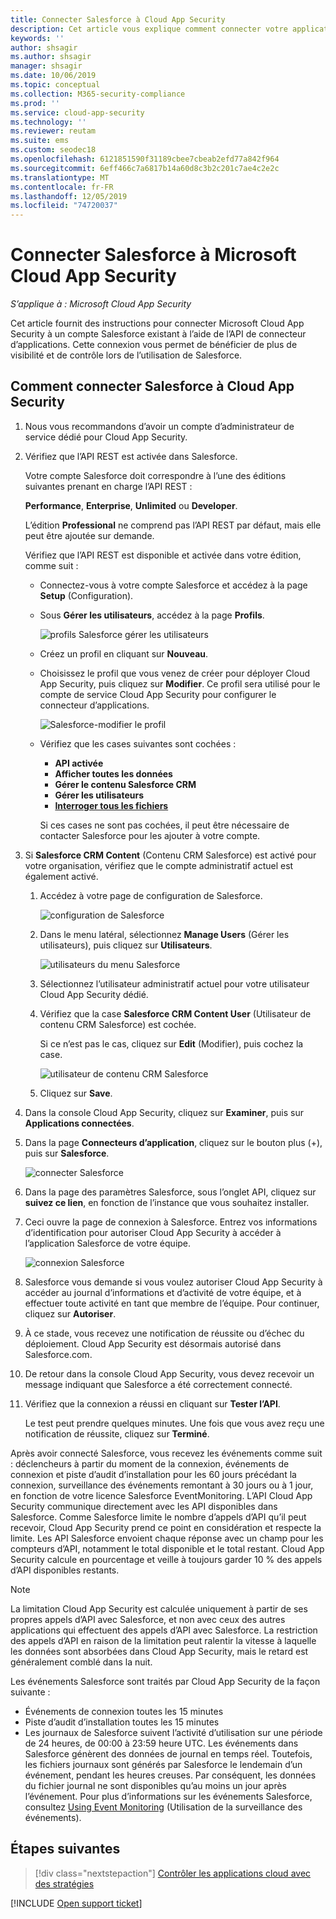 ```yaml
---
title: Connecter Salesforce à Cloud App Security
description: Cet article vous explique comment connecter votre application Salesforce à Cloud App Security à l’aide du connecteur d’API, afin de bénéficier de plus de contrôle et de visibilité lors de l’utilisation.
keywords: ''
author: shsagir
ms.author: shsagir
manager: shsagir
ms.date: 10/06/2019
ms.topic: conceptual
ms.collection: M365-security-compliance
ms.prod: ''
ms.service: cloud-app-security
ms.technology: ''
ms.reviewer: reutam
ms.suite: ems
ms.custom: seodec18
ms.openlocfilehash: 6121851590f31189cbee7cbeab2efd77a842f964
ms.sourcegitcommit: 6eff466c7a6817b14a60d8c3b2c201c7ae4c2e2c
ms.translationtype: MT
ms.contentlocale: fr-FR
ms.lasthandoff: 12/05/2019
ms.locfileid: "74720037"
---
```

# <a name="connect-salesforce-to-microsoft-cloud-app-security"></a>Connecter Salesforce à Microsoft Cloud App Security

*S’applique à : Microsoft Cloud App Security*

Cet article fournit des instructions pour connecter Microsoft Cloud App Security à un compte Salesforce existant à l’aide de l’API de connecteur d’applications. Cette connexion vous permet de bénéficier de plus de visibilité et de contrôle lors de l’utilisation de Salesforce.

## <a name="how-to-connect-salesforce-to-cloud-app-security"></a>Comment connecter Salesforce à Cloud App Security

1. Nous vous recommandons d’avoir un compte d’administrateur de service dédié pour Cloud App Security.

1. Vérifiez que l’API REST est activée dans Salesforce.

    Votre compte Salesforce doit correspondre à l’une des éditions suivantes prenant en charge l’API REST :

    **Performance**, **Enterprise**, **Unlimited** ou **Developer**.

    L’édition **Professional** ne comprend pas l’API REST par défaut, mais elle peut être ajoutée sur demande.

    Vérifiez que l’API REST est disponible et activée dans votre édition, comme suit :

    * Connectez-vous à votre compte Salesforce et accédez à la page **Setup** (Configuration).

    * Sous **Gérer les utilisateurs**, accédez à la page **Profils**.

        ![profils Salesforce gérer les utilisateurs](media/salesforce-manageusers-profiles.png "profils Salesforce gérer les utilisateurs")

    * Créez un profil en cliquant sur **Nouveau**.
    * Choisissez le profil que vous venez de créer pour déployer Cloud App Security, puis cliquez sur **Modifier**. Ce profil sera utilisé pour le compte de service Cloud App Security pour configurer le connecteur d’applications.

         ![Salesforce-modifier le profil](media/salesforce-edit-profile.png "salesforce, modifier le profil")

    * Vérifiez que les cases suivantes sont cochées :
      * **API activée**
      * **Afficher toutes les données**
      * **Gérer le contenu Salesforce CRM**
      * **Gérer les utilisateurs**
      * **[Interroger tous les fichiers](https://go.microsoft.com/fwlink/?linkid=2106480)**

      Si ces cases ne sont pas cochées, il peut être nécessaire de contacter Salesforce pour les ajouter à votre compte.

1. Si **Salesforce CRM Content** (Contenu CRM Salesforce) est activé pour votre organisation, vérifiez que le compte administratif actuel est également activé.

    1. Accédez à votre page de configuration de Salesforce.

        ![configuration de Salesforce](media/salesforce-setup.png "salesforce, configuration")

    1. Dans le menu latéral, sélectionnez **Manage Users** (Gérer les utilisateurs), puis cliquez sur **Utilisateurs**.

        ![utilisateurs du menu Salesforce](media/salesforce-menu-users.png "menu salesforce, utilisateurs")

    1. Sélectionnez l’utilisateur administratif actuel pour votre utilisateur Cloud App Security dédié.

    1. Vérifiez que la case **Salesforce CRM Content User** (Utilisateur de contenu CRM Salesforce) est cochée.

        Si ce n’est pas le cas, cliquez sur **Edit** (Modifier), puis cochez la case.

        ![utilisateur de contenu CRM Salesforce](media/salesforce-crm-content-user.png "salesforce, utilisateur de contenu crm")

    1. Cliquez sur **Save**.

1. Dans la console Cloud App Security, cliquez sur **Examiner**, puis sur **Applications connectées**.

1. Dans la page **Connecteurs d’application**, cliquez sur le bouton plus (+), puis sur **Salesforce**.

    ![connecter Salesforce](media/connect-salesforce.png "connecter salesforce")

1. Dans la page des paramètres Salesforce, sous l’onglet API, cliquez sur **suivez ce lien**, en fonction de l’instance que vous souhaitez installer.

1. Ceci ouvre la page de connexion à Salesforce. Entrez vos informations d’identification pour autoriser Cloud App Security à accéder à l’application Salesforce de votre équipe.

    ![connexion Salesforce](media/salesforce-logon.png "salesforce, connexion")

1. Salesforce vous demande si vous voulez autoriser Cloud App Security à accéder au journal d’informations et d’activité de votre équipe, et à effectuer toute activité en tant que membre de l’équipe. Pour continuer, cliquez sur **Autoriser**.

1. À ce stade, vous recevez une notification de réussite ou d’échec du déploiement. Cloud App Security est désormais autorisé dans Salesforce.com.

1. De retour dans la console Cloud App Security, vous devez recevoir un message indiquant que Salesforce a été correctement connecté.

1. Vérifiez que la connexion a réussi en cliquant sur **Tester l’API**.

    Le test peut prendre quelques minutes. Une fois que vous avez reçu une notification de réussite, cliquez sur **Terminé**.

Après avoir connecté Salesforce, vous recevez les événements comme suit : déclencheurs à partir du moment de la connexion, événements de connexion et piste d’audit d’installation pour les 60 jours précédant la connexion, surveillance des événements remontant à 30 jours ou à 1 jour, en fonction de votre licence Salesforce EventMonitoring. L’API Cloud App Security communique directement avec les API disponibles dans Salesforce. Comme Salesforce limite le nombre d’appels d’API qu’il peut recevoir, Cloud App Security prend ce point en considération et respecte la limite. Les API Salesforce envoient chaque réponse avec un champ pour les compteurs d’API, notamment le total disponible et le total restant. Cloud App Security calcule en pourcentage et veille à toujours garder 10 % des appels d’API disponibles restants.

> [!NOTE]
> La limitation Cloud App Security est calculée uniquement à partir de ses propres appels d’API avec Salesforce, et non avec ceux des autres applications qui effectuent des appels d’API avec Salesforce.
> La restriction des appels d’API en raison de la limitation peut ralentir la vitesse à laquelle les données sont absorbées dans Cloud App Security, mais le retard est généralement comblé dans la nuit.

Les événements Salesforce sont traités par Cloud App Security de la façon suivante :

* Événements de connexion toutes les 15 minutes
* Piste d’audit d’installation toutes les 15 minutes
* Les journaux de Salesforce suivent l’activité d’utilisation sur une période de 24 heures, de 00:00 à 23:59 heure UTC. Les événements dans Salesforce génèrent des données de journal en temps réel. Toutefois, les fichiers journaux sont générés par Salesforce le lendemain d’un événement, pendant les heures creuses. Par conséquent, les données du fichier journal ne sont disponibles qu’au moins un jour après l’événement. Pour plus d’informations sur les événements Salesforce, consultez [Using Event Monitoring](https://developer.salesforce.com/docs/atlas.en-us.api_rest.meta/api_rest/using_resources_event_log_files.htm) (Utilisation de la surveillance des événements).

## <a name="next-steps"></a>Étapes suivantes

> [!div class="nextstepaction"]
> [Contrôler les applications cloud avec des stratégies](control-cloud-apps-with-policies.md)

[!INCLUDE [Open support ticket](includes/support.md)]
